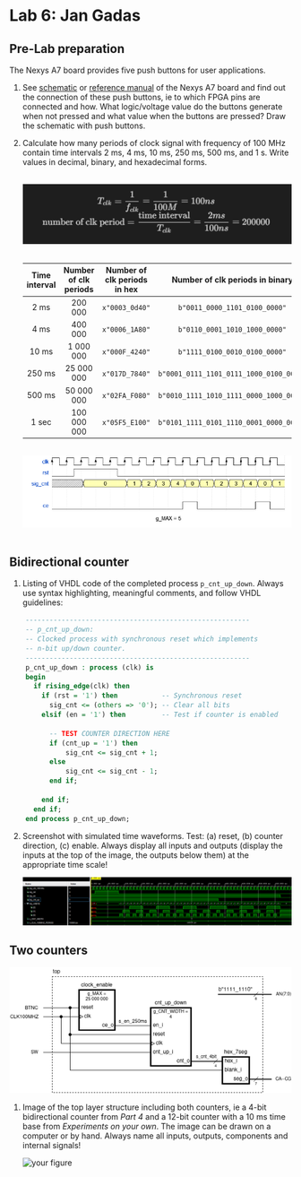 


# Lab 6: Jan Gadas

## Pre-Lab preparation

The Nexys A7 board provides five push buttons for user applications.

1. See [schematic](https://github.com/tomas-fryza/digital-electronics-1/blob/master/docs/nexys-a7-sch.pdf) or [reference manual](https://reference.digilentinc.com/reference/programmable-logic/nexys-a7/reference-manual) of the Nexys A7 board and find out the connection of these push buttons, ie to which FPGA pins are connected and how. What logic/voltage value do the buttons generate when not pressed and what value when the buttons are pressed? Draw the schematic with push buttons.

2. Calculate how many periods of clock signal with frequency of 100&nbsp;MHz contain time intervals 2&nbsp;ms, 4&nbsp;ms, 10&nbsp;ms, 250&nbsp;ms, 500&nbsp;ms, and 1&nbsp;s. Write values in decimal, binary, and hexadecimal forms.

   &nbsp;
   ![clock period](quations_counter.png)
   &nbsp;

   | **Time interval** | **Number of clk periods** | **Number of clk periods in hex** | **Number of clk periods in binary** |
   | :-: | :-:   |     :-:     |      :-:       |
   | 2&nbsp;ms   |   200 000   | `x"0003_0d40"` | `b"0011_0000_1101_0100_0000"` |
   | 4&nbsp;ms   |   400 000   | `x"0006_1A80"` | `b"0110_0001_1010_1000_0000"` |
   | 10&nbsp;ms  |  1 000 000  | `x"000F_4240"` | `b"1111_0100_0010_0100_0000"` |
   | 250&nbsp;ms | 25 000 000  | `x"017D_7840"` | `b"0001_0111_1101_0111_1000_0100_0000"` |
   | 500&nbsp;ms | 50 000 000  | `x"02FA_F080"` | `b"0010_1111_1010_1111_0000_1000_0000"` |
   | 1&nbsp;sec  | 100 000 000 | `x"05F5_E100"` | `b"0101_1111_0101_1110_0001_0000_0000"` |

   &nbsp;
   ![clock period](counter_function.png)
   &nbsp;



## Bidirectional counter

1. Listing of VHDL code of the completed process `p_cnt_up_down`. Always use syntax highlighting, meaningful comments, and follow VHDL guidelines:

```vhdl
    --------------------------------------------------------
    -- p_cnt_up_down:
    -- Clocked process with synchronous reset which implements
    -- n-bit up/down counter.
    --------------------------------------------------------
    p_cnt_up_down : process (clk) is
    begin
      if rising_edge(clk) then
        if (rst = '1') then           -- Synchronous reset
          sig_cnt <= (others => '0'); -- Clear all bits
        elsif (en = '1') then         -- Test if counter is enabled

          -- TEST COUNTER DIRECTION HERE
          if (cnt_up = '1') then
              sig_cnt <= sig_cnt + 1;
          else
              sig_cnt <= sig_cnt - 1;
          end if;

        end if;
      end if;
    end process p_cnt_up_down;
```

2. Screenshot with simulated time waveforms. Test: (a) reset, (b) counter direction, (c) enable. Always display all inputs and outputs (display the inputs at the top of the image, the outputs below them) at the appropriate time scale!

   ![your figure](bi-directional-counter.png)

## Two counters

  ![your figure](top_block_schematic.png)

1. Image of the top layer structure including both counters, ie a 4-bit bidirectional counter from *Part 4* and a 12-bit counter with a 10 ms time base from *Experiments on your own*. The image can be drawn on a computer or by hand. Always name all inputs, outputs, components and internal signals!

   ![your figure]()


